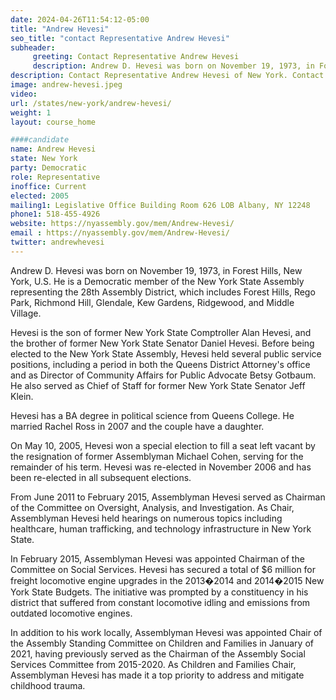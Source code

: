 ```yaml
---
date: 2024-04-26T11:54:12-05:00
title: "Andrew Hevesi"
seo_title: "contact Representative Andrew Hevesi"
subheader:
     greeting: Contact Representative Andrew Hevesi
     description: Andrew D. Hevesi was born on November 19, 1973, in Forest Hills, New York, U.S. He is a Democratic member of the New York State Assembly representing the 28th Assembly District, which includes Forest Hills, Rego Park, Richmond Hill, Glendale, Kew Gardens, Ridgewood, and Middle Village.
description: Contact Representative Andrew Hevesi of New York. Contact information for Andrew Hevesi includes email address, phone number, and mailing address.
image: andrew-hevesi.jpeg
video:
url: /states/new-york/andrew-hevesi/
weight: 1
layout: course_home

####candidate
name: Andrew Hevesi
state: New York
party: Democratic
role: Representative
inoffice: Current
elected: 2005
mailing1: Legislative Office Building Room 626 LOB Albany, NY 12248
phone1: 518-455-4926
website: https://nyassembly.gov/mem/Andrew-Hevesi/
email : https://nyassembly.gov/mem/Andrew-Hevesi/
twitter: andrewhevesi
---
```

Andrew D. Hevesi was born on November 19, 1973, in Forest Hills, New York, U.S. He is a Democratic member of the New York State Assembly representing the 28th Assembly District, which includes Forest Hills, Rego Park, Richmond Hill, Glendale, Kew Gardens, Ridgewood, and Middle Village.

Hevesi is the son of former New York State Comptroller Alan Hevesi, and the brother of former New York State Senator Daniel Hevesi. Before being elected to the New York State Assembly, Hevesi held several public service positions, including a period in both the Queens District Attorney's office and as Director of Community Affairs for Public Advocate Betsy Gotbaum. He also served as Chief of Staff for former New York State Senator Jeff Klein.

Hevesi has a BA degree in political science from Queens College. He married Rachel Ross in 2007 and the couple have a daughter.

On May 10, 2005, Hevesi won a special election to fill a seat left vacant by the resignation of former Assemblyman Michael Cohen, serving for the remainder of his term. Hevesi was re-elected in November 2006 and has been re-elected in all subsequent elections.

From June 2011 to February 2015, Assemblyman Hevesi served as Chairman of the Committee on Oversight, Analysis, and Investigation. As Chair, Assemblyman Hevesi held hearings on numerous topics including healthcare, human trafficking, and technology infrastructure in New York State.

In February 2015, Assemblyman Hevesi was appointed Chairman of the Committee on Social Services. Hevesi has secured a total of $6 million for freight locomotive engine upgrades in the 2013�2014 and 2014�2015 New York State Budgets. The initiative was prompted by a constituency in his district that suffered from constant locomotive idling and emissions from outdated locomotive engines.

In addition to his work locally, Assemblyman Hevesi was appointed Chair of the Assembly Standing Committee on Children and Families in January of 2021, having previously served as the Chairman of the Assembly Social Services Committee from 2015-2020. As Children and Families Chair, Assemblyman Hevesi has made it a top priority to address and mitigate childhood trauma.
